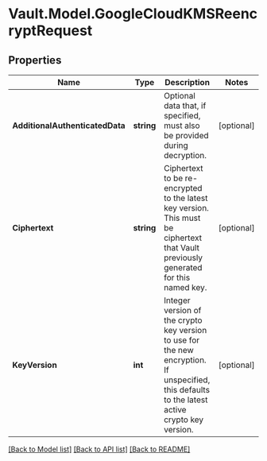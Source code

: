 # Vault.Model.GoogleCloudKMSReencryptRequest

## Properties

Name | Type | Description | Notes
------------ | ------------- | ------------- | -------------
**AdditionalAuthenticatedData** | **string** | Optional data that, if specified, must also be provided during decryption. | [optional] 
**Ciphertext** | **string** | Ciphertext to be re-encrypted to the latest key version. This must be ciphertext that Vault previously generated for this named key. | [optional] 
**KeyVersion** | **int** | Integer version of the crypto key version to use for the new encryption. If unspecified, this defaults to the latest active crypto key version. | [optional] 


[[Back to Model list]](../README.md#documentation-for-models) [[Back to API list]](../README.md#documentation-for-api-endpoints) [[Back to README]](../README.md)

